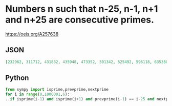# Numbers n such that n\-25, n\-1, n\+1 and n\+25 are consecutive primes\.
https://oeis.org/A257638
## JSON
```JSON
[232962, 311712, 431832, 435948, 473352, 501342, 525492, 596118, 635388, 665922, 699792, 754182, 842448, 1013502, 1017648, 1036002, 1156848, 1255452, 1284738, 1306692, 1479912, 1516128, 1551732, 1560708, 1595928, 1659348, 1690572, 1745112]
```
## Python
```Python
from sympy import isprime,prevprime,nextprime
for i in range(0,1000001,6):
..if isprime(i-1) and isprime(i+1) and prevprime(i-1) == i-25 and nextprime(i+1) == i+25: print (i,end=', ')
```

